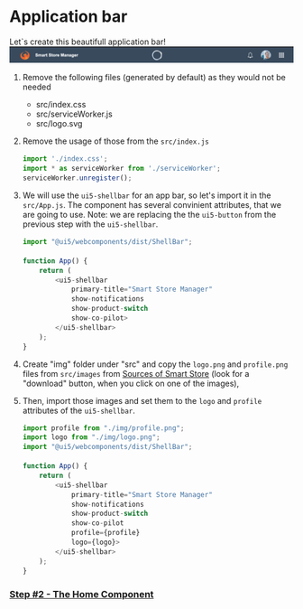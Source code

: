 # Application bar

Let`s create this beautifull application bar!
![Alt text](./step1.png?raw=true "App bar")

1. Remove the following files (generated by default) as they would not be needed
	- src/index.css
	- src/serviceWorker.js
	- src/logo.svg

2. Remove the usage of those from the ```src/index.js```

	```js 
	import './index.css';
	import * as serviceWorker from './serviceWorker';
	serviceWorker.unregister();
	```

3. We will use the `ui5-shellbar` for an app bar, so let's import it in the `src/App.js`. The component has several convinient attributes, that we are going to use.
Note: we are replacing the the `ui5-button` from the previous step with the `ui5-shellbar`.

	```js 
	import "@ui5/webcomponents/dist/ShellBar";

	function App() {
		return (
			<ui5-shellbar
				primary-title="Smart Store Manager"
				show-notifications
				show-product-switch
				show-co-pilot>
			</ui5-shellbar>
		);
	}
	```

4. Create "img" folder under "src" and copy the `logo.png` and `profile.png` files from `src/images` from [Sources of Smart Store](https://github.com/ilhan007/ui5con-app/tree/master/src/img) (look for a "download" button, when you click on one of the images),

5. Then, import those images and set them to the `logo` and `profile` attributes of the `ui5-shellbar`.

	```js 
	import profile from "./img/profile.png";
	import logo from "./img/logo.png";
	import "@ui5/webcomponents/dist/ShellBar";

	function App() {
		return (
			<ui5-shellbar
				primary-title="Smart Store Manager"
				show-notifications
				show-product-switch
				show-co-pilot
				profile={profile}
				logo={logo}>
			</ui5-shellbar>
		);
	}
	```

### [Step #2 - The Home Component](./Step2_The_Home_Component.md)
